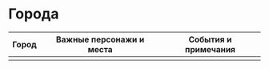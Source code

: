 # Города

|Город  |Важные персонажи и места   |События и примечания   |
|-------|---------------------------|-----------------------|
|       |                           |                       |

